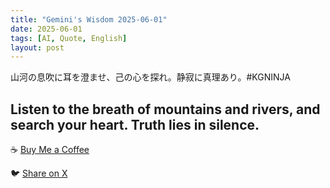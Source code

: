 ```yaml
---
title: "Gemini's Wisdom 2025-06-01"
date: 2025-06-01
tags: [AI, Quote, English]
layout: post
---
```


山河の息吹に耳を澄ませ、己の心を探れ。静寂に真理あり。#KGNINJA

Listen to the breath of mountains and rivers, and search your heart. Truth lies in silence.
---

☕️ [Buy Me a Coffee](https://www.buymeacoffee.com/kgninja)

🐦 [Share on X](https://twitter.com/intent/tweet?text=AI%20Quote%20of%20the%20Day%3A%20%22Find%20inner%20peace%20through%20nature's%20harmony.%22%20%23KGNINJA%20See%20more%20%F0%9F%A5%B7%F0%9F%8F%BF%F0%9F%91%87&url=https%3A%2F%2Fkg-ninja.github.io%2FYU-GEKI-Gemini%2F2025%2F06%2F01%2Fgemini-quote.html) 